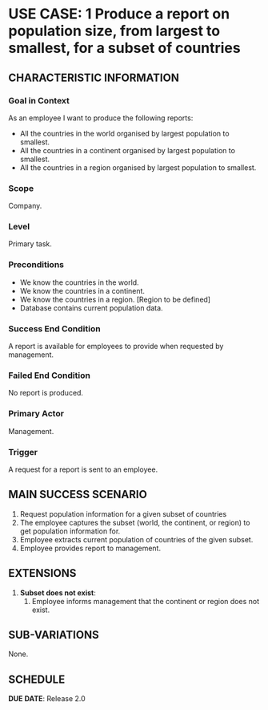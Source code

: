 # USE CASE: 1 Produce a report on population size, from largest to smallest, for a subset of countries

## CHARACTERISTIC INFORMATION

### Goal in Context

As an employee I want to produce the following reports:
* All the countries in the world organised by largest population to smallest.
* All the countries in a continent organised by largest population to smallest.
* All the countries in a region organised by largest population to smallest.

### Scope

Company.

### Level

Primary task.

### Preconditions

* We know the countries in the world. 
* We know the countries in a continent.
* We know the countries in a region. [Region to be defined]
* Database contains current population data.

### Success End Condition

A report is available for employees to provide when requested by management.

### Failed End Condition

No report is produced.

### Primary Actor

Management.

### Trigger

A request for a report is sent to an employee.

## MAIN SUCCESS SCENARIO

1. Request population information for a given subset of countries
2. The employee captures the subset (world, the continent, or region) to get population information for.
3. Employee extracts current population of countries of the given subset.
4. Employee provides report to management.

## EXTENSIONS

1. **Subset does not exist**:
    1. Employee informs management that the continent or region does not exist.

## SUB-VARIATIONS

None.

## SCHEDULE

**DUE DATE**: Release 2.0